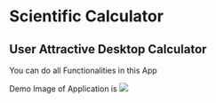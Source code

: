 # Scientific Calculator

<h2>User Attractive Desktop Calculator</h2>

<p>You can do all Functionalities in this App</p>
<span>Demo Image of Application is</span>

<img src="./../Images/calc.png"/>
